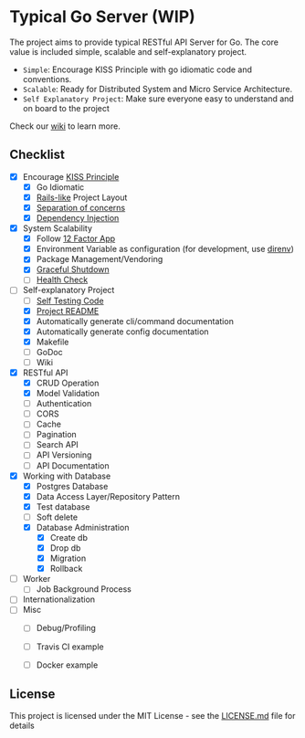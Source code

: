 # Typical Go Server (WIP)

The project aims to provide typical RESTful API Server for Go. The core value is included simple, scalable and self-explanatory project.
- `Simple`: Encourage KISS Principle with go idiomatic code and conventions.
- `Scalable`: Ready for Distributed System and Micro Service Architecture.
- `Self Explanatory Project`: Make sure everyone easy to understand and on board to the project

Check our [wiki](https://github.com/imantung/typical-go-server/wiki) to learn more.

## Checklist

- [x] Encourage [KISS Principle](https://en.wikipedia.org/wiki/KISS_principle)
  - [x] Go Idiomatic
  - [x] [Rails-like](https://guides.rubyonrails.org/getting_started.html#creating-the-blog-application) Project Layout
  - [x] [Separation of concerns](https://en.wikipedia.org/wiki/Separation_of_concerns)
  - [x] [Dependency Injection](https://stackoverflow.com/questions/130794/what-is-dependency-injection)
- [x] System Scalability
  - [x] Follow [12 Factor App](https://12factor.net/)
  - [x] Environment Variable as configuration (for development, use [direnv](https://direnv.net/))
  - [x] Package Management/Vendoring
  - [x] [Graceful Shutdown](https://12factor.net/disposability)
  - [ ] [Health Check](https://microservices.io/patterns/observability/health-check-api.html)
- [ ] Self-explanatory Project
  - [ ] [Self Testing Code](https://martinfowler.com/bliki/SelfTestingCode.html)
  - [x] [Project README](Project_README.md)
  - [x] Automatically generate cli/command documentation
  - [x] Automatically generate config documentation
  - [x] Makefile
  - [ ] GoDoc
  - [ ] Wiki
- [x] RESTful API
  - [x] CRUD Operation
  - [x] Model Validation
  - [ ] Authentication
  - [ ] CORS
  - [ ] Cache
  - [ ] Pagination
  - [ ] Search API
  - [ ] API Versioning
  - [ ] API Documentation
- [x] Working with Database
  - [x] Postgres Database
  - [x] Data Access Layer/Repository Pattern
  - [x] Test database
  - [ ] Soft delete
  - [x] Database Administration
    - [x] Create db
    - [x] Drop db
    - [x] Migration
    - [x] Rollback
- [ ] Worker
  - [ ] Job Background Process
- [ ] Internationalization  
- [ ] Misc
  - [ ] Debug/Profiling
  - [ ] Travis CI example
  - [ ] Docker example


## License

This project is licensed under the MIT License - see the [LICENSE.md](LICENSE.md) file for details
